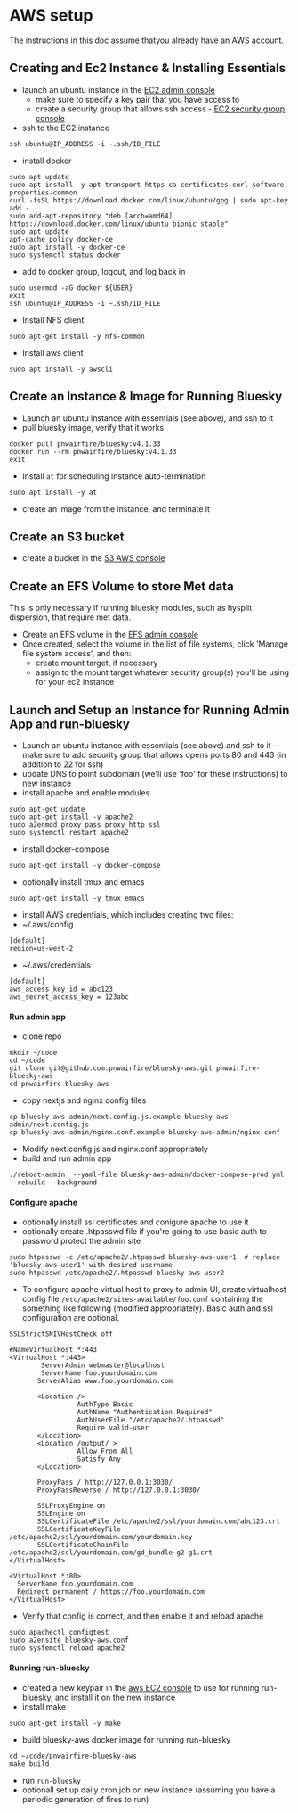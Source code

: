 # AWS setup

The instructions in this doc assume thatyou already have an AWS account.

## Creating and Ec2 Instance & Installing Essentials

 - launch an ubuntu instance in the [EC2 admin console](https://us-west-2.console.aws.amazon.com/ec2/home)
   - make sure to specify a key pair that you have access to
   - create a security group that allows ssh access - [EC2 security group console](https://us-west-2.console.aws.amazon.com/ec2/home#SecurityGroups)
 - ssh to the EC2 instance
```
ssh ubuntu@IP_ADDRESS -i ~.ssh/ID_FILE
```
 - install docker
```
sudo apt update
sudo apt install -y apt-transport-https ca-certificates curl software-properties-common
curl -fsSL https://download.docker.com/linux/ubuntu/gpg | sudo apt-key add -
sudo add-apt-repository "deb [arch=amd64] https://download.docker.com/linux/ubuntu bionic stable"
sudo apt update
apt-cache policy docker-ce
sudo apt install -y docker-ce
sudo systemctl status docker
```
 - add to docker group, logout, and log back in
```
sudo usermod -aG docker ${USER}
exit
ssh ubuntu@IP_ADDRESS -i ~.ssh/ID_FILE
```
 - Install NFS client
```
sudo apt-get install -y nfs-common
```
 - Install aws client
 ```
 sudo apt install -y awscli
 ```



## Create an Instance & Image for Running Bluesky

 - Launch an ubuntu instance with essentials (see above), and ssh to it
 - pull bluesky image, verify that it works
```
docker pull pnwairfire/bluesky:v4.1.33
docker run --rm pnwairfire/bluesky:v4.1.33
exit
```
 - Install `at` for scheduling instance auto-termination
 ```
 sudo apt install -y at
 ```
 - create an image from the instance, and terminate it



## Create an S3 bucket

 - create a bucket in the [S3 AWS console](https://s3.console.aws.amazon.com/s3/home)



## Create an EFS Volume to store Met data

This is only necessary if running bluesky modules, such as hysplit
dispersion, that require met data.

 - Create an EFS volume in the [EFS admin console](https://us-west-2.console.aws.amazon.com/efs/home)
 - Once created, select the volume in the list of file systems, click 'Manage file system access', and then:
    - create mount target, if necessary
    - assign to the mount target whatever security group(s) you'll be using for your ec2 instance



## Launch and Setup an Instance for Running Admin App and run-bluesky

 - Launch an ubuntu instance with essentials (see above) and ssh to it -- make sure to add security group that allows opens ports 80 and 443 (in addition to 22 for ssh)
 - update DNS to point subdomain (we'll use 'foo' for these instructions) to new instance
 - install apache and enable modules
```
sudo apt-get update
sudo apt-get install -y apache2
sudo a2enmod proxy_pass proxy_http ssl
sudo systemctl restart apache2
```
 - install docker-compose
```
sudo apt-get install -y docker-compose
```
 - optionally install tmux and emacs
```
sudo apt-get install -y tmux emacs
```
 - install AWS credentials, which includes creating two files:
  - ~/.aws/config
```
[default]
region=us-west-2
```
  - ~/.aws/credentials
```
[default]
aws_access_key_id = abc123
aws_secret_access_key = 123abc
```


#### Run admin app

 - clone repo
```
mkdir ~/code
cd ~/code
git clone git@github.com:pnwairfire/bluesky-aws.git pnwairfire-bluesky-aws
cd pnwairfire-bluesky-aws
```
 - copy nextjs and nginx config files
```
cp bluesky-aws-admin/next.config.js.example bluesky-aws-admin/next.config.js
cp bluesky-aws-admin/nginx.conf.example bluesky-aws-admin/nginx.conf
```
 - Modify next.config.js and nginx.conf appropriately
 - build and run admin app
```
./reboot-admin  --yaml-file bluesky-aws-admin/docker-compose-prod.yml --rebuild --background
```

#### Configure apache
 - optionally install ssl certificates and conigure apache to use it
 - optionally create .htpasswd file if you're going to use basic auth to password protect the admin site
```
sudo htpasswd -c /etc/apache2/.htpasswd bluesky-aws-user1  # replace 'bluesky-aws-user1' with desired username
sudo htpasswd /etc/apache2/.htpasswd bluesky-aws-user2
```
 - To configure apache virtual host to proxy to admin UI, create virtualhost config file `/etc/apache2/sites-available/foo.conf` containing the something like following (modified appropriately). Basic auth and ssl configuration are optional.
```
SSLStrictSNIVHostCheck off

#NameVirtualHost *:443
<VirtualHost *:443>
        ServerAdmin webmaster@localhost
        ServerName foo.yourdomain.com
       ServerAlias www.foo.yourdomain.com

       <Location />
                 AuthType Basic
                 AuthName "Authentication Required"
                 AuthUserFile "/etc/apache2/.htpasswd"
                 Require valid-user
       </Location>
       <Location /output/ >
                 Allow From All
                 Satisfy Any
       </Location>

       ProxyPass / http://127.0.0.1:3030/
       ProxyPassReverse / http://127.0.0.1:3030/

       SSLProxyEngine on
       SSLEngine on
       SSLCertificateFile /etc/apache2/ssl/yourdomain.com/abc123.crt
       SSLCertificateKeyFile /etc/apache2/ssl/yourdomain.com/yourdomain.key
       SSLCertificateChainFile /etc/apache2/ssl/yourdomain.com/gd_bundle-g2-g1.crt
</VirtualHost>

<VirtualHost *:80>
  ServerName foo.yourdomain.com
  Redirect permanent / https://foo.yourdomain.com
</VirtualHost>
```
 - Verify that config is correct, and then enable it and reload apache
```
sudo apachectl configtest
sudo a2ensite bluesky-aws.conf
sudo systemctl reload apache2
```

#### Running run-bluesky

 - created a new keypair in the [aws EC2 console](https://us-west-2.console.aws.amazon.com/ec2/v2/home?region=us-west-2#KeyPairs:) to use for running run-bluesky,  and install it on the new instance
 - install make
```
sudo apt-get install -y make
```
 - build bluesky-aws docker image for running run-bluesky
```
cd ~/code/pnwairfire-bluesky-aws
make build
```
 - run `run-bluesky`
 - optionall set up daily cron job on new instance (assuming you have a periodic generation of fires to run)
